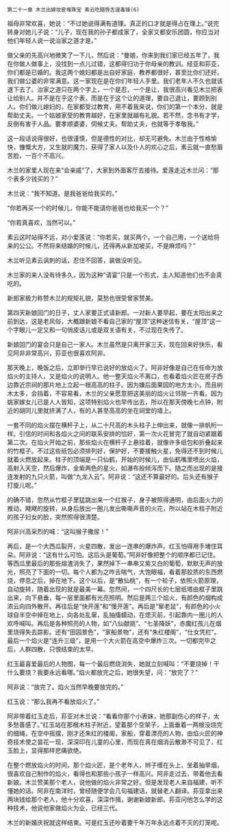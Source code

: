     第二十一章 木兰出嫁妆奁堆珠宝 素云吃醋唇舌逞毒锋(6) 

   祖母非常欢喜，她说：“不过她说得满有道理。真正的口才就是得占在理上。”说完转身对她儿子说：“儿子，现在我的孙子都成家了，全家又都安乐团圆，你应当对他们年轻人说一说治家之道才是。”

   做父亲的先高兴地微笑了一下儿，然后说：“曼娘，你来到我们家已经五年了，我在你做人做事上，没找到一点儿过错，这都得归功于你母亲的教训。经亚和荪亚，你们都是已婚的。我这两个媳妇都是出自好家庭，教养都很好，甚至比你们还好。我们做公婆的非常满意。这一家现在是在你们年轻人手里。我们老年人不久也就该退下去了。治家之道只在两个字上，一个是忍，一个是让，我很高兴看见木兰把表让给别人。并不是在乎这个表，而是在于这个让的道理，要自己退让，要顾到别人。你们做儿媳妇的，在家都受过教育，用不着我来说，你们的第一个本分，就是帮助丈夫。一个姑娘家受的教育越好，在家里就越有礼貌。若不然，念书有才学，反倒有害于人品。要孝顺婆婆，伺候丈夫。帮助丈夫，也就等于孝敬我。”

   这一段话说得很好，也很谨慎，但是德性的对比，却无可避免。木兰由于性格愉快，慷慨大方，又生就的魔力，获得了家人以及仆人的欢心之后，素云就一直愁眉苦脸，一百个不高兴。

   木兰的家里人现在来“会亲戚”了，大家到外面客厅去接待。爱莲走近木兰问：“那个表多少钱买的？”

   木兰说：“我不知道。是我爸爸给我买的。”

   “你若再买一个的时候儿，你能不能请你爸爸也给我买一个？”

   “你若真喜欢，当然可以。”

   素云这时站得不远，对小爱莲说：“你若买，就买两个。一个自己用，一个送给将来的公公。不然将来结婚的时候儿，还得再从新加坡买，不是麻烦吗？”

   木兰听见素云讽刺的话，忍住不回答，装做没听见。

   木兰家的来人没有待多久，因为这种“请宴”只是一个形式，主人知道他们也不会真吃的。

   新郎家极力称赞木兰的规矩礼貌，莫愁也很受曾家赞美。

   第四天新娘回门的日子，丈人家要正式请新郎。一对新人要早起，要在太阳出来之前到达，这是老风俗，大概跟新娘不看自己家的“屋顶”这种迷信有关，“屋顶”这一个字眼儿一定又和一句俏皮话儿或是双关语有关，不过现在失传了。

   新娘回门的宴会只是自己一家人。木兰虽然是只离开家三天，现在回来好快乐，看见阿非非常高兴，荪亚也很喜欢阿非。

   那天晚上，晚饭之后，立即举行早已说好的放焰火了。阿非好像是自己在任命为放焰火的主持人，又是焰火的说明人。他一整天焰火不离口，也看着焰火匠在房子西边靠近宗祠的那片地上立起一根高高的柱子。因为嫌后面果园的地方太小，而且树木太多，会挡着，不容易看，木兰的父亲愿意把这美丽的焰火让邻居一齐看。因为姚家嫁女儿已是人人皆知，这项特别焰火也早传出去，所以在那天傍晚七点钟，附近的胡同儿里就挤满了人，有的人甚至高高的坐在祠堂的墙上。

   一套不同的焰火摆在横杆子上，从二十尺高的木头柱子上伸出来，就像一排帆桁一样。引信的时间和各焰火之间的联系安排的恰好，第一次火花冒完了就自动紧跟着第二次。在焰火开始之前，那些焰火在横杆子上悬挂着，就像许多纸包和折叠起来的竹框子。不过这些纸包必须排列好，保护好，不要接触火星，免得还不到时候儿就着火燃放起来。柱子的顶端是一只仙鹤，开始的时候儿，由仙鹤嘴里喷出火焰，高射入天空，然后爆炸，金紫两色的星火，如瀑布般倾泻而下。随之而出现的是接连发射的九只火箭，叫做“九龙入云”。阿非说：“这还不算最好的。后头还有猴子打旋儿呢。”

   的确不错，忽然从竹框子里猛跳出来一个红猴子，身子被照得通明，由后面火力的推动，飕飕的旋转，从身后放出一圈儿发出嘶嘶声音的火花，所以站在木柱子附近的孩子妇女的脸，突然照得很清楚。

   阿非兴高采烈的喊：“这叫猴子撒尿！”

   再后，是一个大西瓜裂开，火星四散，发出一连串的爆炸声。红玉怕得用手堵住耳朵。阿非说：“这有什么可怕。这后头是葡萄。”阿非好像把整个的顺序都已记住。等西瓜里最后的那些熔渣消失了，果然掉下一串串又紫又白的葡萄，默默无声的放光，照亮了下面的一切。每个人都为之咋舌喘气，大饱眼福，看着那胶质的东西燃烧，停息之后，掉在地下。这个以后，是“散仙桃”，有一个轮子，依照火箭原理，自动旋转，随着出现的就是最美一幕。忽然间，一个四尺长的七层纸塔由框子里跳出来，向下悬垂，每一层里面都有光亮照明。然后是两三个焰火，有颜色的烟构成浓云向四外散开。再往后是“快开莲”和“慢开莲”。再后是“窜老鼠”，有颜色的小火球自半空中掉在地上，向各处乱窜，乱抽搐蠕动，在熄灭前，引起靠内一圈儿的人欢呼喊叫。再后是各种照亮的人物，如“八仙献挑”、“七圣降妖”，赤魔红孩儿在烟里烧得失去踪影。还有“田园景色”，“家船景物”，还有“朱红楼阁”，“仕女凭栏”。最后一个焰火是“连升三级”，是用一个大火箭在高空中爆炸三次。一切都完毕之后，人群四散，只恨结束的太早。

   红玉最喜爱最后的人物图，每一个最后燃烧消失，她就立刻喊叫：“不要烧掉！干什么要烧？我要永远看哪。”焰火都放完之后，她很失望，问：“放完了？”

   阿非说：“放完了。焰火当然早晚要放完的。”

   红玉说：“那么我再不看放焰火了。”

   阿非带着红玉走后，荪亚对木兰说：“看看你那个小表妹，她那副伤心的样子，太多愁善感了。”红玉站在那根木柱子附近，望着那个空架子，上面垂着一两根没烧完的细绳，在空中摇摆，刚才还朱红的楼阁，家船，穿着漂亮的人物，由焰火匠的神奇技术使之昙花一现，深深印在儿童的心里，而现在真在烟消云散渺不可见了，红玉脸上，显得那样悲痛欲绝。

   在整个燃放焰火的时间，那个焰火匠，是个老年人，辫子缠在头上，坐着抽旱烟，很喜欢自己制作的焰火，看得也和那些小孩子一样高兴。阿非走过去，带着他去看新娘。木兰赞美那个老人，说他做的焰火非常之好。但是发现老人来自福建，听不懂她的话。阿非在南洋时，曾经随便学会几句福建话，就替老人翻译。荪亚拿出来两块钱给那个老人，他十分欢喜，深深作揖，谢谢新娘新郎。荪亚问他怎么学的这种技术，他说他家做焰火为业，已经三代。

   木兰的新婚庆祝就这样结束。可是红玉还吵着要千年万年永远点着不灭的灯笼呢。

